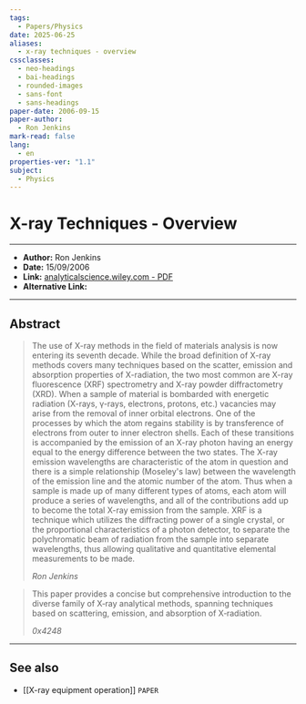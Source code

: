 ```yaml
---
tags:
  - Papers/Physics
date: 2025-06-25
aliases:
  - x-ray techniques - overview
cssclasses:
  - neo-headings
  - bai-headings
  - rounded-images
  - sans-font
  - sans-headings
paper-date: 2006-09-15
paper-author:
  - Ron Jenkins
mark-read: false
lang:
  - en
properties-ver: "1.1"
subject:
  - Physics
---
```

# X-ray Techniques - Overview

***

- **Author:** Ron Jenkins
- **Date:** 15/09/2006
- **Link:** [analyticalscience.wiley.com - PDF](https://analyticalscience.wiley.com/do/10.1002/sepspec.10152education/full/i4cc1d739cc8a1bc85c7f13f840c4e021.pdf)
- **Alternative Link:** 

***

## Abstract
> The use of X-ray methods in the field of materials analysis is now entering its seventh decade. While the broad definition of X-ray methods covers many techniques based on the scatter, emission and absorption properties of X-radiation, the two most common are X-ray fluorescence (XRF) spectrometry and X-ray powder diffractometry (XRD). When a sample of material is bombarded with energetic radiation (X-rays, γ-rays, electrons, protons, etc.) vacancies may arise from the removal of inner orbital electrons. One of the processes by which the atom regains stability is by transference of electrons from outer to inner electron shells. Each of these transitions is accompanied by the emission of an X-ray photon having an energy equal to the energy difference between the two states. The X-ray emission wavelengths are characteristic of the atom in question and there is a simple relationship (Moseley's law) between the wavelength of the emission line and the atomic number of the atom. Thus when a sample is made up of many different types of atoms, each atom will produce a series of wavelengths, and all of the contributions add up to become the total X-ray emission from the sample. XRF is a technique which utilizes the diffracting power of a single crystal, or the proportional characteristics of a photon detector, to separate the polychromatic beam of radiation from the sample into separate wavelengths, thus allowing qualitative and quantitative elemental measurements to be made.
>
> *Ron Jenkins*


> This paper provides a concise but comprehensive introduction to the diverse family of X‑ray analytical methods, spanning techniques based on scattering, emission, and absorption of X‑radiation.
> 
> *0x4248*

***
## See also
- [[X-ray equipment operation]] `PAPER`